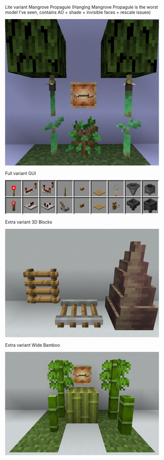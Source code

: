 Lite variant Mangrove Propagule (Hanging Mangrove Propagule is the worst model I've seen, contains AO + shade + invisible faces + rescale issues)

![Mangrove Propagules](Pictures/Mangrove%20Propagules.png)

Full variant GUI

![GUI](Pictures/GUI.png)

Extra variant 3D Blocks

![3D Blocks](Pictures/3D%20Blocks.png)

Extra variant Wide Bamboo

![Wide Bamboo](Pictures/Wide%20Bamboo.png)